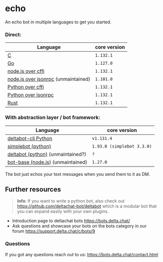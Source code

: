 # echo

An echo bot in multiple languages to get you started.

### Direct:

| Language                                                     | core version |
| ------------------------------------------------------------ | ------------ |
| [C](./c)                                                     | `1.132.1`    |
| [Go](./go)                                                   | `1.127.0`    |
| [node.js over cffi](./nodejs_cffi)                           | `1.132.1`    |
| [node.js over jsonrpc](./nodejs_napi_jsonrpc) (unmaintained) | `1.101.0`    |
| [Python over cffi](./python_cffi)                            | `1.132.1`    |
| [Python over jsonrpc](./python_jsonrpc)                      | `1.132.1`    |
| [Rust](./rust)                                               | `1.132.1`    |

### With abstraction layer / bot framework:

| Language                                                      | core version               |
| ------------------------------------------------------------- | -------------------------- |
| [deltabot-cli Python](./python_deltabot_cli)                  | `v1.131.4`                 |
| [simplebot (python)](./python_simplebot_plugin)               | `1.93.0 (simplebot 3.3.0)` |
| [deltabot (python)](./python_deltabot_plugin) (unmaintained?) | `?`                        |
| [bot-base (node.js)](./nodejs_bot_base) (unmaintained)        | `1.27.0`                   |

The bot just echos your text messages when you send them to it as DM.

## Further resources

> **Info**: If you want to write a python bot, also check out https://github.com/deltachat-bot/deltabot which is a modular bot that you can expand easily with your own plugins.

- Introduction page to deltachat bots https://bots.delta.chat/
- Ask questions and showcase your bots on the bots category in our forum https://support.delta.chat/c/bots/9

### Questions

If you got any questions reach out to us: https://bots.delta.chat/contact.html
